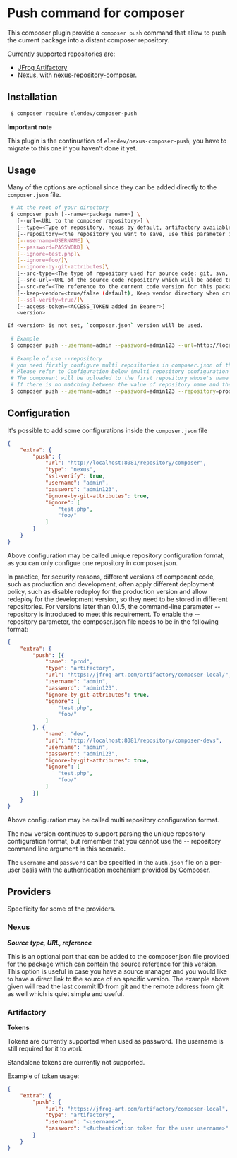 # Push command for composer
This composer plugin provide a `composer push` command that allow to push the current package into a distant composer repository.

Currently supported repositories are:
 * [JFrog Artifactory](https://jfrog.com/artifactory/)
 * Nexus, with [nexus-repository-composer](https://github.com/sonatype-nexus-community/nexus-repository-composer).

## Installation
```bash
 $ composer require elendev/composer-push
 ```

**Important note**

This plugin is the continuation of `elendev/nexus-composer-push`, you have to migrate to this one if you haven't done it yet.

## Usage
Many of the options are optional since they can be added directly to the `composer.json` file.
```bash
 # At the root of your directory
 $ composer push [--name=<package name>] \
   [--url=<URL to the composer repository>] \
   [--type=<Type of repository, nexus by default, artifactory available too>]
   [--repository=<the repository you want to save, use this parameter if you want to control which repository to upload to by command-line parameter>] \
   [--username=USERNAME] \
   [--password=PASSWORD] \
   [--ignore=test.php]\
   [--ignore=foo/]\
   [--ignore-by-git-attributes]\
   [--src-type=<The type of repository used for source code: git, svn, ... which will be added to source tag of composer package>]\
   [--src-url=<URL of the source code repository which will be added to source tag of composer package>]\
   [--src-ref=<The reference to the current code version for this package which will be added to source tag of composer package>]\
   [--keep-vendor=<true/false (default), Keep vendor directory when creating zip>]\
   [--ssl-verify=true/]\
   [--access-token=<ACCESS_TOKEN added in Bearer>]
   <version>

If <version> is not set, `composer.json` version will be used.
   
 # Example 
 $ composer push --username=admin --password=admin123 --url=http://localhost:8081/repository/composer --ignore=test.php --ignore=foo/ --src-type=git --src-url="$(git remote get-url origin)" --src-ref="$(git rev-parse HEAD)" 0.0.1
 
 # Example of use --repository
 # you need firstly configure multi repositories in composer.json of the project.
 # Please refer to Configuration below (multi repository configuration format) for configuration method
 # The component will be uploaded to the first repository whose's name value matching -- repository value
 # If there is no matching between the value of repository name and the value of -- repository, the upload will fail with a prompt
 $ composer push --username=admin --password=admin123 --repository=prod --ignore=test.php --ignore=foo/ 0.0.1
 ```

## Configuration
It's possible to add some configurations inside the `composer.json` file
```json
{
    "extra": {
        "push": {
            "url": "http://localhost:8081/repository/composer",
            "type": "nexus",
            "ssl-verify": true,
            "username": "admin",
            "password": "admin123",
            "ignore-by-git-attributes": true,
            "ignore": [
                "test.php",
                "foo/"
            ]
        }
    }
}
```
Above configuration may be called unique repository configuration format, as you can only configue one repository in composer.json.  

In practice, for security reasons, different versions of component code, such as production and development, often apply different deployment policy, such as disable redeploy for the production version and allow redeploy for the development version, so they need to be stored in different repositories.
For versions later than 0.1.5, the command-line parameter -- repository is introduced to meet this requirement. To enable the -- repository parameter, the composer.json file needs to be in the following format:
```json
{
    "extra": {
        "push": [{
            "name": "prod",
            "type": "artifactory",
            "url": "https://jfrog-art.com/artifactory/composer-local/",
            "username": "admin",
            "password": "admin123",
            "ignore-by-git-attributes": true,
            "ignore": [
                "test.php",
                "foo/"
            ]
        }, {
            "name": "dev",
            "url": "http://localhost:8081/repository/composer-devs",
            "username": "admin",
            "password": "admin123",
            "ignore-by-git-attributes": true,
            "ignore": [
                "test.php",
                "foo/"
            ]
        }]
    }
}
```
Above configuration may be called multi repository configuration format.  

The new version continues to support parsing the unique repository configuration format, but remember that you cannot use the -- repository command line argument in this scenario.  

The `username` and `password` can be specified in the `auth.json` file on a per-user basis with the [authentication mechanism provided by Composer](https://getcomposer.org/doc/articles/http-basic-authentication.md).

## Providers
Specificity for some of the providers.

### Nexus

***Source type, URL, reference***

This is an optional part that can be added to the composer.json file provided for the package which can contain the source reference for this version.
This option is useful in case you have a source manager and you would like to have a direct link to the source of an specific version.
The example above given will read the last commit ID from git and the remote address from git as well which is quiet simple and useful.

### Artifactory

**Tokens**

Tokens are currently supported when used as password. The username is still required for it to work.

Standalone tokens are currently not supported.

Example of token usage:
```json
{
    "extra": {
        "push": {
            "url": "https://jfrog-art.com/artifactory/composer-local",
            "type": "artifactory",
            "username": "<username>",
            "password": "<Authentication token for the user username>"
        }
    }
}
```

